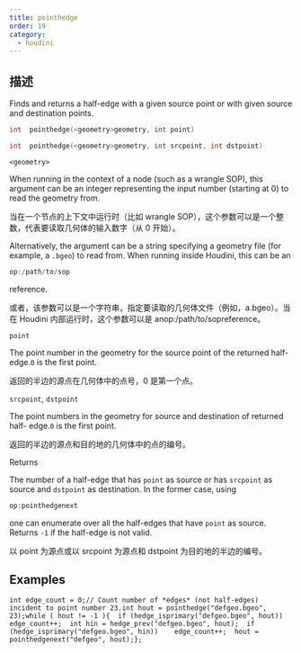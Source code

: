```yaml
---
title: pointhedge
order: 19
category:
  - houdini
---
```

    
## 描述

Finds and returns a half-edge with a given source point or with given source
and destination points.

```c
int  pointhedge(<geometry>geometry, int point)
```

```c
int  pointhedge(<geometry>geometry, int srcpoint, int dstpoint)
```

`<geometry>`

When running in the context of a node (such as a wrangle SOP), this argument
can be an integer representing the input number (starting at 0) to read the
geometry from.

当在一个节点的上下文中运行时（比如 wrangle SOP），这个参数可以是一个整数，代表要读取几何体的输入数字（从 0 开始）。

Alternatively, the argument can be a string specifying a geometry file (for
example, a `.bgeo`) to read from. When running inside Houdini, this can be an

```c
op:/path/to/sop
```

reference.

或者，该参数可以是一个字符串，指定要读取的几何体文件（例如，a.bgeo）。当在 Houdini 内部运行时，这个参数可以是 anop:/path/to/sopreference。

`point`

The point number in the geometry for the source point of the returned half-
edge.`0` is the first point.

返回的半边的源点在几何体中的点号，0 是第一个点。

`srcpoint`, `dstpoint`

The point numbers in the geometry for source and destination of returned half-
edge.`0` is the first point.

返回的半边的源点和目的地的几何体中的点的编号。

Returns

The number of a half-edge that has `point` as source or has `srcpoint` as
source and `dstpoint` as destination. In the former case, using

```c
op:pointhedgenext
```

one can enumerate over all the half-edges that have
`point` as source. Returns `-1` if the half-edge is not valid.

以 point 为源点或以 srcpoint 为源点和 dstpoint 为目的地的半边的编号。

## Examples

    int edge_count = 0;// Count number of *edges* (not half-edges) incident to point number 23.int hout = pointhedge("defgeo.bgeo", 23);while ( hout != -1 ){  if (hedge_isprimary("defgeo.bgeo", hout))    edge_count++;  int hin = hedge_prev("defgeo.bgeo", hout);  if (hedge_isprimary("defgeo.bgeo", hin))    edge_count++;  hout = pointhedgenext("defgeo", hout);};
